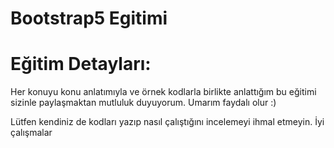 # Bootstrap5 Egitimi
 
# Eğitim Detayları:

Her konuyu konu anlatımıyla ve örnek kodlarla birlikte anlattığım bu eğitimi sizinle paylaşmaktan mutluluk duyuyorum. Umarım faydalı olur :)

Lütfen kendiniz de kodları yazıp nasıl çalıştığını incelemeyi ihmal etmeyin. İyi çalışmalar









